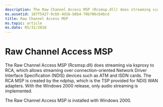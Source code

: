 ```yaml
---
description: The Raw Channel Access MSP (Rcsmsp.dll) does streaming via ksproxy to RCA, which allows streaming over connection-oriented Network Driver Interface Specification (NDIS) devices such as ATM and ISDN cards.
ms.assetid: 187f5427-9cb5-4d16-b8b4-70b706cb4bcd
title: Raw Channel Access MSP
ms.topic: article
ms.date: 05/31/2018
---
```


# Raw Channel Access MSP

The Raw Channel Access MSP (Rcsmsp.dll) does streaming via ksproxy to RCA, which allows streaming over connection-oriented Network Driver Interface Specification (NDIS) devices such as ATM and ISDN cards. The RCA MSP is created by the ndptsp, which is the TSP provided for NDIS WAN adapters. With the Windows 2000 release, only audio streaming is implemented.

The Raw Channel Access MSP is installed with Windows 2000.

 

 



